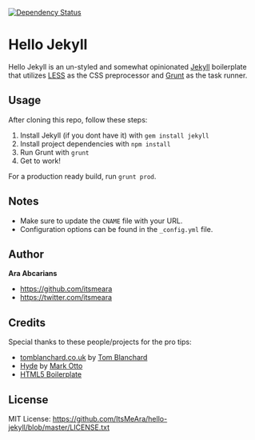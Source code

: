 [![Dependency Status](https://www.versioneye.com/user/projects/55bef855653762001a001eb9/badge.svg?style=flat)](https://www.versioneye.com/user/projects/55bef855653762001a001eb9)

# Hello Jekyll

Hello Jekyll is an un-styled and somewhat opinionated [Jekyll](http://jekyllrb.com) boilerplate that utilizes [LESS](http://lesscss.org/) as the CSS preprocessor and [Grunt](http://gruntjs.com/) as the task runner. 


## Usage

After cloning this repo, follow these steps:

1. Install Jekyll (if you dont have it) with `gem install jekyll`
2. Install project dependencies with `npm install`
3. Run Grunt with `grunt`
4. Get to work! 


For a production ready build, run `grunt prod`.


## Notes
- Make sure to update the `CNAME` file with your URL.
- Configuration options can be found in the `_config.yml` file.

## Author

**Ara Abcarians**
- <https://github.com/itsmeara>
- <https://twitter.com/itsmeara>


## Credits

Special thanks to these people/projects for the pro tips:

+ [tomblanchard.co.uk](https://github.com/tomblanchard/tomblanchard.co.uk) by [Tom Blanchard](http://twitter.com/tomblanchardcss)
+ [Hyde](https://github.com/mdo/hyde/) by [Mark Otto](http://twitter.com/mdo)
+ [HTML5 Boilerplate](https://github.com/h5bp/html5-boilerplate)


## License

MIT License: <https://github.com/ItsMeAra/hello-jekyll/blob/master/LICENSE.txt>
